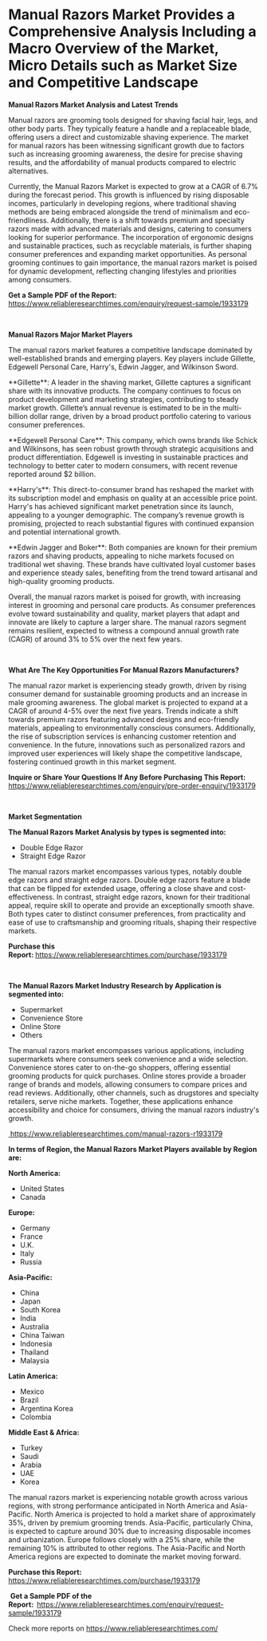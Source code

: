 <p><h1>Manual Razors Market Provides a Comprehensive Analysis Including a Macro Overview of the Market, Micro Details such as Market Size and Competitive Landscape</h1></p><p><strong>Manual Razors Market Analysis and Latest Trends</strong></p>
<p><p>Manual razors are grooming tools designed for shaving facial hair, legs, and other body parts. They typically feature a handle and a replaceable blade, offering users a direct and customizable shaving experience. The market for manual razors has been witnessing significant growth due to factors such as increasing grooming awareness, the desire for precise shaving results, and the affordability of manual products compared to electric alternatives.</p><p>Currently, the Manual Razors Market is expected to grow at a CAGR of 6.7% during the forecast period. This growth is influenced by rising disposable incomes, particularly in developing regions, where traditional shaving methods are being embraced alongside the trend of minimalism and eco-friendliness. Additionally, there is a shift towards premium and specialty razors made with advanced materials and designs, catering to consumers looking for superior performance. The incorporation of ergonomic designs and sustainable practices, such as recyclable materials, is further shaping consumer preferences and expanding market opportunities. As personal grooming continues to gain importance, the manual razors market is poised for dynamic development, reflecting changing lifestyles and priorities among consumers.</p></p>
<p><strong>Get a Sample PDF of the Report:&nbsp;</strong> <a href="https://www.reliableresearchtimes.com/enquiry/request-sample/1933179?utm_campaign=2105&utm_medium=2&utm_source=Github&utm_content=ia&utm_term=07022025&utm_id=manual-razors">https://www.reliableresearchtimes.com/enquiry/request-sample/1933179</a></p>
<p>&nbsp;</p>
<p><strong>Manual Razors Major Market Players</strong></p>
<p><p>The manual razors market features a competitive landscape dominated by well-established brands and emerging players. Key players include Gillette, Edgewell Personal Care, Harry's, Edwin Jagger, and Wilkinson Sword.</p><p>**Gillette**: A leader in the shaving market, Gillette captures a significant share with its innovative products. The company continues to focus on product development and marketing strategies, contributing to steady market growth. Gillette’s annual revenue is estimated to be in the multi-billion dollar range, driven by a broad product portfolio catering to various consumer preferences.</p><p>**Edgewell Personal Care**: This company, which owns brands like Schick and Wilkinsons, has seen robust growth through strategic acquisitions and product differentiation. Edgewell is investing in sustainable practices and technology to better cater to modern consumers, with recent revenue reported around $2 billion.</p><p>**Harry's**: This direct-to-consumer brand has reshaped the market with its subscription model and emphasis on quality at an accessible price point. Harry's has achieved significant market penetration since its launch, appealing to a younger demographic. The company’s revenue growth is promising, projected to reach substantial figures with continued expansion and potential international growth.</p><p>**Edwin Jagger and Boker**: Both companies are known for their premium razors and shaving products, appealing to niche markets focused on traditional wet shaving. These brands have cultivated loyal customer bases and experience steady sales, benefiting from the trend toward artisanal and high-quality grooming products.</p><p>Overall, the manual razors market is poised for growth, with increasing interest in grooming and personal care products. As consumer preferences evolve toward sustainability and quality, market players that adapt and innovate are likely to capture a larger share. The manual razors segment remains resilient, expected to witness a compound annual growth rate (CAGR) of around 3% to 5% over the next few years.</p></p>
<p>&nbsp;</p>
<p><strong>What Are The Key Opportunities For Manual Razors Manufacturers?</strong></p>
<p><p>The manual razor market is experiencing steady growth, driven by rising consumer demand for sustainable grooming products and an increase in male grooming awareness. The global market is projected to expand at a CAGR of around 4-5% over the next five years. Trends indicate a shift towards premium razors featuring advanced designs and eco-friendly materials, appealing to environmentally conscious consumers. Additionally, the rise of subscription services is enhancing customer retention and convenience. In the future, innovations such as personalized razors and improved user experiences will likely shape the competitive landscape, fostering continued growth in this market segment.</p></p>
<p><strong>Inquire or Share Your Questions If Any Before Purchasing This Report:</strong> <a href="https://www.reliableresearchtimes.com/enquiry/pre-order-enquiry/1933179?utm_campaign=2105&utm_medium=2&utm_source=Github&utm_content=ia&utm_term=07022025&utm_id=manual-razors">https://www.reliableresearchtimes.com/enquiry/pre-order-enquiry/1933179</a></p>
<p>&nbsp;</p>
<p><strong>Market Segmentation</strong></p>
<p><strong>The Manual Razors Market Analysis by types is segmented into:</strong></p>
<p><ul><li>Double Edge Razor</li><li>Straight Edge Razor</li></ul></p>
<p><p>The manual razors market encompasses various types, notably double edge razors and straight edge razors. Double edge razors feature a blade that can be flipped for extended usage, offering a close shave and cost-effectiveness. In contrast, straight edge razors, known for their traditional appeal, require skill to operate and provide an exceptionally smooth shave. Both types cater to distinct consumer preferences, from practicality and ease of use to craftsmanship and grooming rituals, shaping their respective markets.</p></p>
<p><strong>Purchase this Report:&nbsp;</strong><a href="https://www.reliableresearchtimes.com/purchase/1933179?utm_campaign=2105&utm_medium=2&utm_source=Github&utm_content=ia&utm_term=07022025&utm_id=manual-razors">https://www.reliableresearchtimes.com/purchase/1933179</a></p>
<p>&nbsp;</p>
<p><strong>The Manual Razors Market Industry Research by Application is segmented into:</strong></p>
<p><ul><li>Supermarket</li><li>Convenience Store</li><li>Online Store</li><li>Others</li></ul></p>
<p><p>The manual razors market encompasses various applications, including supermarkets where consumers seek convenience and a wide selection. Convenience stores cater to on-the-go shoppers, offering essential grooming products for quick purchases. Online stores provide a broader range of brands and models, allowing consumers to compare prices and read reviews. Additionally, other channels, such as drugstores and specialty retailers, serve niche markets. Together, these applications enhance accessibility and choice for consumers, driving the manual razors industry's growth.</p></p>
<p><a href="https://www.reliableresearchtimes.com/manual-razors-r1933179?utm_campaign=2105&utm_medium=2&utm_source=Github&utm_content=ia&utm_term=07022025&utm_id=manual-razors">&nbsp;https://www.reliableresearchtimes.com/manual-razors-r1933179</a></p>
<p><strong>In terms of Region, the Manual Razors Market Players available by Region are:</strong></p>
<p>
    <p> <strong> North America: </strong>
        <ul>
            <li>United States</li>
            <li>Canada</li>
        </ul>
        </p> 
    <p> <strong> Europe: </strong>
        <ul>
            <li>Germany</li>
            <li>France</li>
            <li>U.K.</li>
            <li>Italy</li>
            <li>Russia</li>
        </ul>
        </p> 
    <p> <strong> Asia-Pacific: </strong>
        <ul>
            <li>China</li>
            <li>Japan</li>
            <li>South Korea</li>
            <li>India</li>
            <li>Australia</li>
            <li>China Taiwan</li>
            <li>Indonesia</li>
            <li>Thailand</li>
            <li>Malaysia</li>
        </ul>
        </p> 
    <p> <strong> Latin America: </strong>
        <ul>
            <li>Mexico</li>
            <li>Brazil</li>
            <li>Argentina Korea</li>
            <li>Colombia</li>
        </ul>
        </p> 
    <p> <strong> Middle East & Africa: </strong>
        <ul>
            <li>Turkey</li>
            <li>Saudi</li>
            <li>Arabia</li>
            <li>UAE</li>
            <li>Korea</li>
        </ul>
    </p>
    </p>
<p><p>The manual razors market is experiencing notable growth across various regions, with strong performance anticipated in North America and Asia-Pacific. North America is projected to hold a market share of approximately 35%, driven by premium grooming trends. Asia-Pacific, particularly China, is expected to capture around 30% due to increasing disposable incomes and urbanization. Europe follows closely with a 25% share, while the remaining 10% is attributed to other regions. The Asia-Pacific and North America regions are expected to dominate the market moving forward.</p></p>
<p><strong>Purchase this Report: </strong><a href="https://www.reliableresearchtimes.com/purchase/1933179?utm_campaign=2105&utm_medium=2&utm_source=Github&utm_content=ia&utm_term=07022025&utm_id=manual-razors">https://www.reliableresearchtimes.com/purchase/1933179</a></p>
<p>&nbsp;<strong>Get a Sample PDF of the Report:&nbsp;&nbsp;</strong><a href="https://www.reliableresearchtimes.com/enquiry/request-sample/1933179?utm_campaign=2105&utm_medium=2&utm_source=Github&utm_content=ia&utm_term=07022025&utm_id=manual-razors">https://www.reliableresearchtimes.com/enquiry/request-sample/1933179</a></p>
<p><strong></strong></p>
<p>Check more reports on <a href="https://www.reliableresearchtimes.com/?utm_campaign=2105&utm_medium=2&utm_source=Github&utm_content=ia&utm_term=07022025&utm_id=manual-razors">https://www.reliableresearchtimes.com/</a></p>